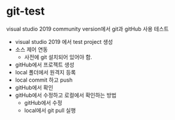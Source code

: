 # git-test
visual studio 2019 community version에서 git과 gitHub 사용 테스트

* visual studio 2019 에서 test project 생성
* 소스 제어 연동
  - 사전에 git 설치되어 있어야 함.
* gitHub에서 프로젝트 생성
* local 폴더에서 원격지 등록
* local commit 하고 push
* gitHub에서 확인
* gitHub에서 수정하고 로컬에서 확인하는 방법
  - gitHub에서 수정
  - local에서 git pull 실행
